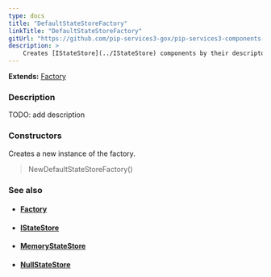 ```yaml
---
type: docs
title: "DefaultStateStoreFactory"
linkTitle: "DefaultStateStoreFactory"
gitUrl: "https://github.com/pip-services3-gox/pip-services3-components-gox"
description: >
    Creates [IStateStore](../IStateStore) components by their descriptors.
---
```


**Extends:** [Factory](../../build/factory)

### Description

TODO: add description

### Constructors
Creates a new instance of the factory.

> NewDefaultStateStoreFactory()


### See also
- #### [Factory](../../build/factory)
- #### [IStateStore](../IStateStore)
- #### [MemoryStateStore](../memory_state_store)
- #### [NullStateStore](../null_state_store)
